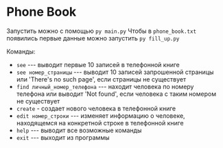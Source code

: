 # Phone Book
Запустить можно с помощью `py main.py`
Чтобы в `phone_book.txt` появились первые данные можно запустить `py fill_up.py` 

Команды:
- `see` --- выводит первые 10 записей в телефонной книге
- `see номер_страницы` --- выводит 10 записей запрошенной страницы или 'There's no such page', если страницы не существует
- `find личный_номер_телефона` --- находит человека по номеру телефона или выводит 'Not found', если человека с таким номером не существует
- `create` - создает нового человека в телефонной книге
- `edit номер_строки` --- изменяет информацию о человеке, находящемся на конкретной строке в телефонной книге
- `help` --- выводит все возможные команды
- `exit` --- выходит из программы

